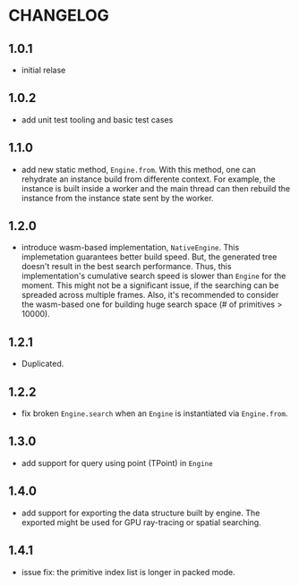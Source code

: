 # CHANGELOG

## 1.0.1
- initial relase

## 1.0.2
- add unit test tooling and basic test cases

## 1.1.0
- add new static method, `Engine.from`. With this method, one can rehydrate an instance build from differente context. For example, the instance is built inside a worker and the main thread can then rebuild the instance from the instance state sent by the worker.

## 1.2.0
- introduce wasm-based implementation, `NativeEngine`. This implemetation guarantees better build speed. But, the generated tree doesn't result in the best search performance. Thus, this implementation's cumulative search speed is slower than `Engine` for the moment. This might not be a significant issue, if the searching can be spreaded across multiple frames. Also, it's recommended to consider the wasm-based one for building huge search space (# of primitives > 10000).

## 1.2.1
- Duplicated.

## 1.2.2
- fix broken `Engine.search` when an `Engine` is instantiated via `Engine.from`.

## 1.3.0
- add support for query using point (TPoint) in `Engine`

## 1.4.0
- add support for exporting the data structure built by engine. The exported might be used for GPU ray-tracing or spatial searching.

## 1.4.1
- issue fix: the primitive index list is longer in packed mode.
